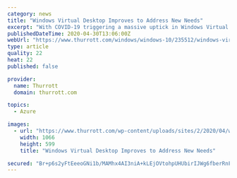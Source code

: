 ```yaml
---
category: news
title: "Windows Virtual Desktop Improves to Address New Needs"
excerpt: "With COVID-19 triggering a massive uptick in Windows Virtual Desktop usage, Microsoft is responding with improvements and new features."
publishedDateTime: 2020-04-30T13:06:00Z
webUrl: "https://www.thurrott.com/windows/windows-10/235512/windows-virtual-desktop-improves-to-address-new-needs"
type: article
quality: 22
heat: 22
published: false

provider:
  name: Thurrott
  domain: thurrott.com

topics:
  - Azure

images:
  - url: "https://www.thurrott.com/wp-content/uploads/sites/2/2020/04/windows-virtual-desktop.jpg"
    width: 1066
    height: 599
    title: "Windows Virtual Desktop Improves to Address New Needs"

secured: "Br+p6s2yFtEeeoGNi1b/MAMhx4AI3niA+kLEjOVtohpUHUbirIJWg6fberRnFXiDLlHabUuN2SB8i6np3wbtsRBu1gpmxR09x1mGYSOe/qMvquc04UP+4djm6IOq14MapUhRz/b0SzLYXbkgd65T30hK/p4hdDumJLNlp38krc5F9hLO9xkdTfVCCJW8mYOy7jVBVk4mc3faNJ5z3PwvMxHAuIf960ZwAkaAxl+eGLtWY5sFJYa6sxSOzTBCFqdqYP7a5JPaFUoovZGEyLClgT4exO22EsZHk2IbyyZYHryRqPPf7ph8PePSHU7sPRsarFzIdO4+A0DY5Lj7WeS/MmvpExWT7dkLzSh9JidGJs51nbLY7jUsmCjQRQ19h1hHDnIVKSy1RMqk6Kuvm5tB/RgQYpaudISrn4bUUv+6H5hUZZOXzD/qDysXXHLhgbHbBw6pPHBDqVsOh6v8ogwPjeQr8aKCQP0Cv2xZIEOmlZ8=;ykfUXR2J9Irk7Mc6pNmqPw=="
---
```


